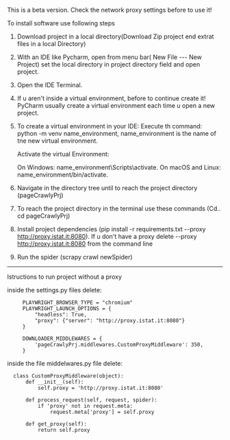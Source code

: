 This is a beta version.
Check the network proxy settings before to use it!

To install software use following steps
1.	Download project in a local directory(Download Zip project end extrat files in a local Directory)
2.	With an IDE like Pycharm, open from menu bar( New File --- New Project) set the local directory in project directory field and open project.
3.	Open the IDE Terminal.
   
4.	If u aren't inside a virtual environment, before to continue create it! PyCharm usually create a virtual environment each time u open a new project.

5. To create a virtual environment in your IDE: Execute th command: python -m venv name_environment,      name_environment is the name of tne new virtual environment. 


   Activate the virtual Environment:

   On Windows: name_environment\Scripts\activate.
   On macOS and Linux: name_environment/bin/activate.
  
6.	Navigate in the directory tree until to reach the project directory (pageCrawlyPrj)
7.	To reach the project directory in the terminal use these commands (Cd..  cd pageCrawlyPrj)
8.	Install project dependencies (pip install  -r requirements.txt --proxy http://proxy.istat.it:8080). If u don't have a proxy delete  --proxy http://proxy.istat.it:8080 from the command line
9.	Run the spider (scrapy crawl newSpider)



*********************************************************************
Istructions to run project without a proxy


inside the settings.py files delete:

         PLAYWRIGHT_BROWSER_TYPE = "chromium"
         PLAYWRIGHT_LAUNCH_OPTIONS = {
             "headless": True,
             "proxy": {"server": "http://proxy.istat.it:8080"}
         }
         
         DOWNLOADER_MIDDLEWARES = {
             'pageCrawlyPrj.middlewares.CustomProxyMiddleware': 350,
         }


inside the file middelwares.py file delete:

      class CustomProxyMiddleware(object):
          def __init__(self):
              self.proxy = 'http://proxy.istat.it:8080'
      
          def process_request(self, request, spider):
              if 'proxy' not in request.meta:
                  request.meta['proxy'] = self.proxy
      
          def get_proxy(self):
              return self.proxy


